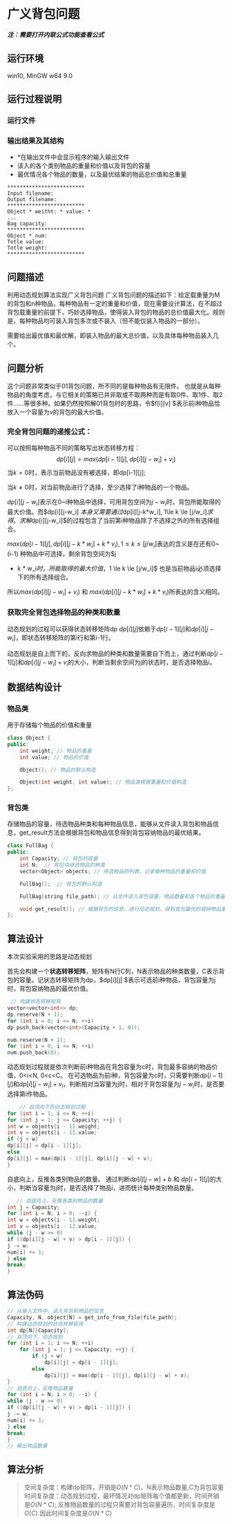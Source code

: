# 广义背包问题

***注：需要打开内联公式功能查看公式***

## 运行环境

win10, MinGW w64 9.0

## 运行过程说明

### 运行文件

### 输出结果及其结构
* *在输出文件中会显示程序的输入输出文件
* 读入的各个类别物品的重量和价值以及背包的容量
* 最优情况各个物品的数量，以及最优结果的物品总价值和总重量
```
*************************
Input filename: 
Output filename:
*************************
Object * weitht: * value: *
...
Bag capacity: 
*************************
Object * num: 
Totle value: 
Totle weight: 
*************************
```

## 问题描述

利用动态规划算法实现广义背包问题
广义背包问题的描述如下：给定载重量为M的背包和n种物品，每种物品有一定的重量和价值，现在需要设计算法，在不超过背包载重量的前提下，巧妙选择物品，使得装入背包的物品的总价值最大化。规则是，每种物品均可装入背包多次或不装入（但不能仅装入物品的一部分）。

需要给出最优值和最优解，即装入物品的最大总价值，以及具体每种物品装入几个。

## 问题分析

这个问题非常类似于01背包问题，所不同的是每种物品有无限件。
也就是从每种物品的角度考虑，与它相关的策略已并非取或不取两种而是有取0件、取1件、取2件……等很多种。如果仍然按照解01背包时的思路，令$f[i][v]
$表示前i种物品恰放入一个容量为v的背包的最大价值。

### 完全背包问题的递推公式：

可以按照每种物品不同的策略写出状态转移方程：
$$
dp[i][j]=max(dp[i-1][j], dp[i][j-w_i] + v_i)
$$
当$k=0$时，表示当前物品没有被选择，即dp[i-1][j];

当$k\ne0$时，对当前物品进行了选择，至少选择了i种物品的一个物品。

$dp[i][j-w_i]$表示在0~i种物品中选择，可用背包空间为$j-w_i$时，背包所能取得的最大价值。而$dp[i][j-w_i]
$本身又需要通过$dp[i][j-k*w_i], 1\le k \le [j/w_i]$求得。求解$dp[i][j-w_i]$的过程包含了当前第i种物品除了不选择之外的所有选择组合。

$max(dp[i-1][j], dp[i][j-k*w_i] + k*v_i), 1 \le k \le [j/w_i]$表达的含义是在还有0~(i-1) 种物品中可选择，剩余背包空间为$j

- k * w_i$时，所能取得的最大价值，$1 \le k \le [j/w_i]$ 也是当前物品i必须选择下的所有选择组合。

所以$max(dp[i][j-w_i] + v_i)$ 和 $max(dp[i][j-k*w_i] + k * v_i)$所表达的含义相同。

### 获取完全背包选择物品的种类和数量

动态规划的过程可以获得状态转移矩阵dp
$dp[i][j]$依赖于$dp[i-1][j]$和$dp[i][j-w_i]$，即状态转移矩阵的第i行和第i-1行。

动态规划是自上而下的，反向求物品的种类和数量需要自下而上，通过判断$dp[i-1][j]$和$dp[i][j-w_i] +
v_i$的大小，判断当剩余空间为j的状态时，是否选择物品i。

## 数据结构设计

### 物品类

用于存储每个物品的价值和重量

```C++
class Object {
public:
    int weight; // 物品的重量
    int value; // 物品的价值

    Object(); // 物品的默认构造

    Object(int weight, int value); // 物品类根据重量和价值构造
};
```

### 背包类

存储物品的容量，待选物品种类和每种物品信息，能够从文件读入背包和物品信息，get_result方法会根据背包和物品信息得到背包容纳物品的最优结果。

```c++
class FullBag {
public:
    int Capacity; // 背包的容量
    int N;  // 背包中待选物品的种类
    vector<Object> objects; // 待选物品的列表，记录每种物品的重量和价值

    FullBag();  // 背包的默认构造

    FullBag(string file_path); // 从文件读入背包容量，物品数量和各个物品的重量和价值。

    void get_result(); // 根据背包的信息，进行动态规划，得到背包最优的容纳物品重量和质量和每种物品选择的数量
};
```

## 算法设计

本次实验采用的思路是动态规划

首先会构建一个**状态转移矩阵**，矩阵有N行C列，N表示物品的种类数量，C表示背包的容量。记状态转移矩阵为dp，$dp[i][j]
$表示可选前i种物品，背包容量为j时，背包容纳物品的最优价值。

```c++
 // 构建状态转移矩阵
vector<vector<int>> dp;
dp.reserve(N + 1);
for (int i = 0; i <= N; ++i)
dp.push_back(vector<int>(Capacity + 1, 0));

num.reserve(N + 1);
for (int i = 0; i <= N; ++i)
num.push_back(0);
```

动态规划过程就是依次判断前i种物品在背包容量为c时，背包最多容纳的物品价值，0<i<N, 0<c<C。
在可选物品为前i种，背包容量为c时，只需要判断$dp[i-1][j]$和$dp[i][j-w_i]+v_i$，判断相对当容量为j时，相对于背包容量为$j-w_i$时，是否要选择第i件物品。

```c++
    // 自顶向下的动态规划过程
for (int i = 1; i <= N; ++i)
for (int j = 1; j <= Capacity; ++j) {
int w = objects[i - 1].weight;
int v = objects[i - 1].value;
if (j < w)
dp[i][j] = dp[i - 1][j];
else
dp[i][j] = max(dp[i - 1][j], dp[i][j - w] + v);
}
```

自底向上，反推各类别物品的数量。
通过判断$dp[i][j-w] + b$ 和 $dp[i-1][j]$的大小，判断当容量为j时，是否选择了物品i，进而统计每种类别物品数量。

```c++
   // 自底向上，反推各类别物品的数量
int j = Capacity;
for (int i = N; i > 0; --i) {
int w = objects[i - 1].weight;
int v = objects[i - 1].value;
while (j - w >= 0)
if ((dp[i][j - w] + v) > dp[i - 1][j]) {
j -= w;
num[i] += 1;
} else
break;
}
```

## 算法伪码

```c++
// 从输入文件中，读入背包和物品的信息
Capacity, N, object[N] = get_info_from_file(file_path);
// 构建动态规划的状态转移矩阵
int dp[N][Capacity];
// 自顶向下，动态规划
for (int i = 1; i <= N; ++i)
    for (int j = 1; j <= Capacity; ++j) {
        if (j < w)
            dp[i][j] = dp[i - 1][j];
        else
            dp[i][j] = max(dp[i - 1][j], dp[i][j - w] + v);
}
// 自底向上，反推物品数量
for (int i = N; i > 0; --i) {
while (j - w >= 0)
if ((dp[i][j - w] + v) > dp[i - 1][j]) {
j -= w;
num[i] += 1;
} else
break;
}
// 输出物品数量
```
## 算法分析
> 空间复杂度：构建dp矩阵，开销是$O(N*C)$，N表示物品数量,C为背包容量
> 时间复杂度：动态规划过程，最坏情况对dp矩阵每个值都更新，时间开销是$O(N * C)$; 反推物品数量的过程只需要对背包容量遍历，时间复杂度是$O(C)$
> 因此时间复杂度是$O(N*C)$



